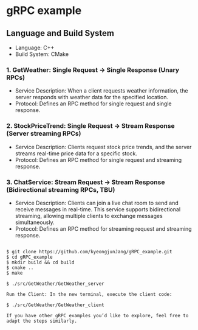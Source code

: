 gRPC example
============= 

## Language and Build System
- Language: C++
- Build System: CMake

### 1. GetWeather: Single Request → Single Response (Unary RPCs)
- Service Description: When a client requests weather information, the server responds with weather data for the specified location.
- Protocol: Defines an RPC method for single request and single response.

### 2. StockPriceTrend: Single Request → Stream Response (Server streaming RPCs)
- Service Description: Clients request stock price trends, and the server streams real-time price data for a specific stock.
- Protocol: Defines an RPC method for single request and streaming response.

### 3. ChatService: Stream Request → Stream Response (Bidirectional streaming RPCs, TBU)
- Service Description: Clients can join a live chat room to send and receive messages in real-time. This service supports bidirectional streaming, allowing multiple clients to exchange messages simultaneously.
- Protocol: Defines an RPC method for streaming request and streaming response.

<pre>
<code>
$ git clone https://github.com/kyeongjunJang/gRPC_example.git
$ cd gRPC_example
$ mkdir build && cd build
$ cmake ..
$ make

$ ./src/GetWeather/GetWeather_server

Run the Client: In the new terminal, execute the client code:

$ ./src/GetWeather/GetWeather_client 

If you have other gRPC examples you’d like to explore, feel free to adapt the steps similarly.
</code>
</pre>
